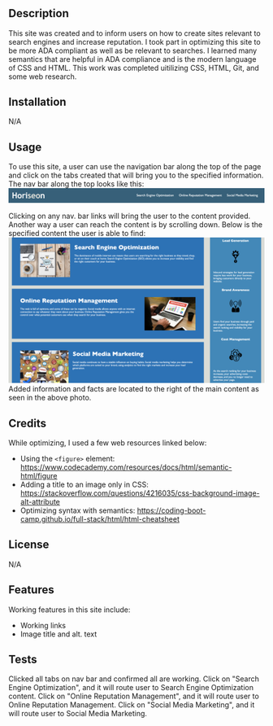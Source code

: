 # <Challenge-01>

## Description
This site was created and to inform users on how to create sites relevant to search engines and increase reputation. I took part in optimizing this site to be more ADA compliant as well as be relevant to searches. I learned many semantics that are helpful in ADA compliance and is the modern language of CSS and HTML. This work was completed uitilizing CSS, HTML, Git, and some web research. 

## Installation
N/A

## Usage
To use this site, a user can use the navigation bar along the top of the page and click on the tabs created that will bring you to the specified information. The nav bar along the top looks like this:
![Screenshot of Nav Bar along top of site](assets/images/nav-bar.png)


Clicking on any nav. bar links will bring the user to the content provided. Another way a user can reach the content is by scrolling down. Below is the specified content the user is able to find:
![Screenshot of main content information](assets/images/content-shot.png)
Added information and facts are located to the right of the main content as seen in the above photo.

## Credits
While optimizing, I used a few web resources linked below:
- Using the `<figure>` element: https://www.codecademy.com/resources/docs/html/semantic-html/figure
- Adding a title to an image only in CSS: https://stackoverflow.com/questions/4216035/css-background-image-alt-attribute
- Optimizing syntax with semantics: https://coding-boot-camp.github.io/full-stack/html/html-cheatsheet


## License
N/A

## Features
Working features in this site include: 
- Working links
- Image title and alt. text

## Tests
Clicked all tabs on nav bar and confirmed all are working.
Click on "Search Engine Optimization", and it will route user to Search Engine Optimization content.
Click on "Online Reputation Management", and it will route user to Online Reputation Management.
Click on "Social Media Marketing", and it will route user to Social Media Marketing.